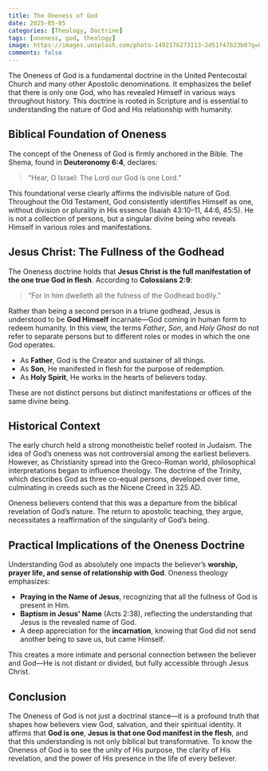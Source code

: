 ```yaml
---
title: The Oneness of God
date: 2025-05-05
categories: [Theology, Doctrine]
tags: [oneness, god, theology]
image: https://images.unsplash.com/photo-1492176273113-2d51f47b23b0?q=80&w=2069&auto=format&fit=crop&ixlib=rb-4.1.0&ixid=M3wxMjA3fDB8MHxwaG90by1wYWdlfHx8fGVufDB8fHx8fA%3D%3D
comments: false
---
```


The Oneness of God is a fundamental doctrine in the United Pentecostal Church and many other Apostolic denominations. It emphasizes the belief that there is only one God, who has revealed Himself in various ways throughout history. This doctrine is rooted in Scripture and is essential to understanding the nature of God and His relationship with humanity.

## Biblical Foundation of Oneness

The concept of the Oneness of God is firmly anchored in the Bible. The Shema, found in **Deuteronomy 6:4**, declares:

> “Hear, O Israel: The Lord our God is one Lord.”

This foundational verse clearly affirms the indivisible nature of God. Throughout the Old Testament, God consistently identifies Himself as one, without division or plurality in His essence (Isaiah 43:10–11, 44:6, 45:5). He is not a collection of persons, but a singular divine being who reveals Himself in various roles and manifestations.

## Jesus Christ: The Fullness of the Godhead

The Oneness doctrine holds that **Jesus Christ is the full manifestation of the one true God in flesh**. According to **Colossians 2:9**:

> “For in him dwelleth all the fulness of the Godhead bodily.”

Rather than being a second person in a triune godhead, Jesus is understood to be **God Himself** incarnate—God coming in human form to redeem humanity. In this view, the terms _Father_, _Son_, and _Holy Ghost_ do not refer to separate persons but to different roles or modes in which the one God operates.

- As **Father**, God is the Creator and sustainer of all things.
- As **Son**, He manifested in flesh for the purpose of redemption.
- As **Holy Spirit**, He works in the hearts of believers today.

These are not distinct persons but distinct manifestations or offices of the same divine being.

## Historical Context

The early church held a strong monotheistic belief rooted in Judaism. The idea of God’s oneness was not controversial among the earliest believers. However, as Christianity spread into the Greco-Roman world, philosophical interpretations began to influence theology. The doctrine of the Trinity, which describes God as three co-equal persons, developed over time, culminating in creeds such as the Nicene Creed in 325 AD.

Oneness believers contend that this was a departure from the biblical revelation of God’s nature. The return to apostolic teaching, they argue, necessitates a reaffirmation of the singularity of God’s being.

## Practical Implications of the Oneness Doctrine

Understanding God as absolutely one impacts the believer’s **worship, prayer life, and sense of relationship with God**. Oneness theology emphasizes:

- **Praying in the Name of Jesus**, recognizing that all the fullness of God is present in Him.
- **Baptism in Jesus' Name** (Acts 2:38), reflecting the understanding that Jesus is the revealed name of God.
- A deep appreciation for the **incarnation**, knowing that God did not send another being to save us, but came Himself.

This creates a more intimate and personal connection between the believer and God—He is not distant or divided, but fully accessible through Jesus Christ.

## Conclusion

The Oneness of God is not just a doctrinal stance—it is a profound truth that shapes how believers view God, salvation, and their spiritual identity. It affirms that **God is one**, **Jesus is that one God manifest in the flesh**, and that this understanding is not only biblical but transformative. To know the Oneness of God is to see the unity of His purpose, the clarity of His revelation, and the power of His presence in the life of every believer.
